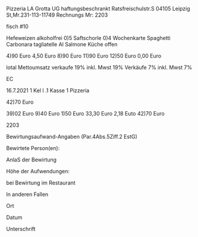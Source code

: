 Pizzeria
LA Grotta UG
haftungsbeschrankt
Ratsfreischulstr.S
04105 Leipzig
St,Mr.231-113-11749
Rechnungs Mr: 2203

fisch #10

Hefeweizen alkoholfrei 0)5
Saftschorle 0)4
Wochenkarte
Spaghetti Carbonara
tagliatelle Al  Salmone
Küche offen

4)90  Euro
4,50  Euro
8)90  Euro
11)90  Euro
12)50  Euro
0,00  Euro

lotal
Mettoumsatz
verkaufe 19% inkl.
Mwst 19%
Verkäufe 7% inkl.
Mwst 7%

ЕС

16.7.2021
1  Kel l .1
Kasse  1  Pizzeria

42)70  Euro

39)02  Euro
9)40  Euro
1)50  Euro
33,30  Euro
2,18  Euto
42)70  Euro

2203

Bewirtungsaufwand-Angaben
(Par.4Abs.5Ziff.2  EstG)

Bewirtete  Person(en):

AnlaS  der  Bewirtung

Höhe  der  Aufwendungen:

bei  Bewirtung  im  Restaurant

ln  anderen  Fallen

Ort

Datum

Unterschrift

